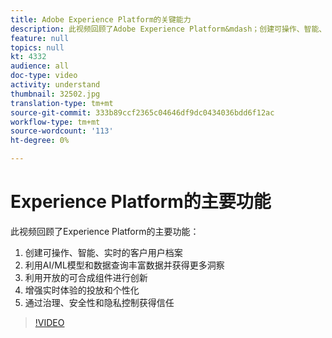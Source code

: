 ```yaml
---
title: Adobe Experience Platform的关键能力
description: 此视频回顾了Adobe Experience Platform&mdash；创建可操作、智能、实时的客户用户档案;利用AI/ML模型和数据查询丰富数据并获得更多洞察；利用开放的可合成组件进行创新；增强实时体验的投放和个性化；在治理、安全和隐私控制方面获得信任。
feature: null
topics: null
kt: 4332
audience: all
doc-type: video
activity: understand
thumbnail: 32502.jpg
translation-type: tm+mt
source-git-commit: 333b89ccf2365c04646df9dc0434036bdd6f12ac
workflow-type: tm+mt
source-wordcount: '113'
ht-degree: 0%

---
```



# Experience Platform的主要功能

此视频回顾了Experience Platform的主要功能：

1. 创建可操作、智能、实时的客户用户档案
1. 利用AI/ML模型和数据查询丰富数据并获得更多洞察
1. 利用开放的可合成组件进行创新
1. 增强实时体验的投放和个性化
1. 通过治理、安全性和隐私控制获得信任

>[!VIDEO](https://video.tv.adobe.com/v/32502?quality=12&learn=on)